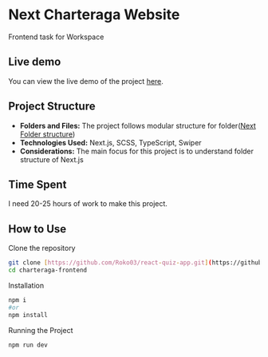 # Next Charteraga Website

Frontend task for Workspace

## Live demo

You can view the live demo of the project [here](https://charteraga-frontend.vercel.app/).

## Project Structure
- **Folders and Files:** The project follows modular structure for folder([Next Folder structure]([https://github.com/Roko03/charteraga-frontend.git](https://medium.com/@mertenercan/nextjs-13-folder-structure-c3453d780366)))
- **Technologies Used:** Next.js, SCSS, TypeScript, Swiper
- **Considerations:** The main focus for this project is to understand folder structure of Next.js

## Time Spent

I need 20-25 hours of work to make this project.

## How to Use

Clone the repository

```bash
git clone [https://github.com/Roko03/react-quiz-app.git](https://github.com/Roko03/charteraga-frontend.git)
cd charteraga-frontend
```

Installation

```bash
npm i
#or
npm install
```

Running the Project

```bash
npm run dev
```
